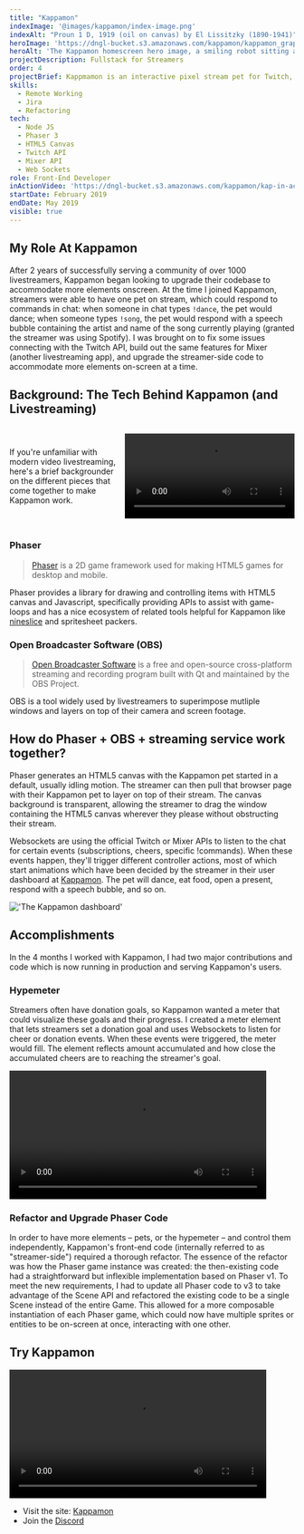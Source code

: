 ```yaml
---
title: "Kappamon"
indexImage: '@images/kappamon/index-image.png'
indexAlt: "Proun 1 D, 1919 (oil on canvas) by El Lissitzky (1890-1941)"
heroImage: 'https://dngl-bucket.s3.amazonaws.com/kappamon/kappamon_graphic.svg'
heroAlt: 'The Kappamon homescreen hero image, a smiling robot sitting at a desk ready to livestream'
projectDescription: Fullstack for Streamers
order: 4
projectBrief: Kappmamon is an interactive pixel stream pet for Twitch, Mixer, and other live-streaming services.
skills: 
  - Remote Working
  - Jira
  - Refactoring
tech:
  - Node JS
  - Phaser 3
  - HTML5 Canvas
  - Twitch API
  - Mixer API
  - Web Sockets
role: Front-End Developer
inActionVideo: 'https://dngl-bucket.s3.amazonaws.com/kappamon/kap-in-action.mp4'
startDate: February 2019 
endDate: May 2019
visible: true
---
```

## My Role At Kappamon

After 2 years of successfully serving a community of over 1000 livestreamers, Kappamon began looking to upgrade their codebase to accommodate more elements onscreen. At the time I joined Kappamon, streamers were able to have one pet on stream, which could respond to commands in chat: when someone in chat types `!dance`, the pet would dance; when someone types `!song`, the pet would respond with a speech bubble containing the artist and name of the song currently playing (granted the streamer was using Spotify). I was brought on to fix some issues connecting with the Twitch API, build out the same features for Mixer (another livestreaming app), and upgrade the streamer-side code to accommodate more elements on-screen at a time. 

## Background: The Tech Behind Kappamon (and Livestreaming)

<div style="display:flex; align-items:center; justify-content:space-between">
If you're unfamiliar with modern video livestreaming, here's a brief backgrounder on the different pieces that come together to make Kappamon work.

<video src="https://dngl-bucket.s3.amazonaws.com/kappamon/idling.mp4" loop autoplay height="150px"></video>
</div>

### Phaser

> [Phaser](https://phaser.io) is a 2D game framework used for making HTML5 games for desktop and mobile. 

Phaser provides a library for drawing and controlling items with HTML5 canvas and Javascript, specifically providing APIs to assist with game-loops and has a nice ecosystem of related tools helpful for Kappamon like [nineslice](https://github.com/jdotrjs/phaser3-nineslice/) and spritesheet packers.

### Open Broadcaster Software (OBS)

> [Open Broadcaster Software](https://obsproject.com/) is a free and open-source cross-platform streaming and recording program built with Qt and maintained by the OBS Project.

OBS is a tool widely used by livestreamers to superimpose mutliple windows and layers on top of their camera and screen footage.

## How do Phaser + OBS + streaming service work together?

Phaser generates an HTML5 canvas with the Kappamon pet started in a default, usually idling motion. The streamer can then pull that browser page with their Kappamon pet to layer on top of their stream. The canvas background is transparent, allowing the streamer to drag the window containing the HTML5 canvas wherever they please without obstructing their stream.

Websockets are using the official Twitch or Mixer APIs to listen to the chat for certain events (subscriptions, cheers, specific !commands). When these events happen, they'll trigger different controller actions, most of which start animations which have been decided by the streamer in their user dashboard at [Kappamon](https://kappamon.com). The pet will dance, eat food, open a present, respond with a speech bubble, and so on.

!['The Kappamon dashboard'](https://d2opfsmmrbhnsw.cloudfront.net/kappamon/kappamon-triggers.png "The Kappamon dashboard")

## Accomplishments
In the 4 months I worked with Kappamon, I had two major contributions and code which is now running in production and serving Kappamon's users. 

### Hypemeter
Streamers often have donation goals, so Kappamon wanted a meter that could visualize these goals and their progress. I created a meter element that lets streamers set a donation goal and uses Websockets to listen for cheer or donation events. When these events were triggered, the meter would fill. The element reflects amount accumulated and how close the accumulated cheers are to reaching the streamer's goal.

<video src="https://dngl-bucket.s3.amazonaws.com/kappamon/hypemeter.mp4" loop autoplay width="90%" style="justify-content:center"></video>

### Refactor and Upgrade Phaser Code

 In order to have more elements – pets, or the hypemeter – and control them independently, Kappamon's front-end code (internally referred to as "streamer-side") required a thorough refactor. The essence of the refactor was how the Phaser game instance was created: the then-existing code  had a straightforward but inflexible implementation based on Phaser v1. To meet the new requirements, I had to update all Phaser code to v3 to take advantage of the Scene API and refactored the existing code to be a single Scene instead of the entire Game. This allowed for a more composable instantiation of each Phaser game, which could now have multiple sprites or entities to be on-screen at once, interacting with one other. 

## Try Kappamon
<video src="https://dngl-bucket.s3.amazonaws.com/kappamon/kappamon-market.mp4" loop autoplay width="90%" style="justify-content:center"></video>
* Visit the site: [Kappamon](https://kappamon.com/)
* Join the [Discord](https://discord.gg/6nfKQEU) 